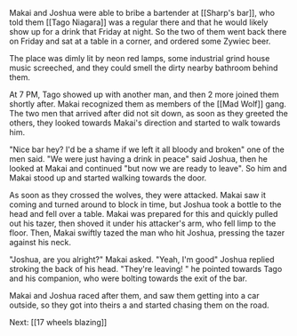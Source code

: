 Makai and Joshua were able to bribe a bartender at [[Sharp's bar]], who told them [[Tago Niagara]] was a regular there and that he would likely show up for a drink that Friday at night. So the two of them went back there on Friday and sat at a table in a corner, and ordered some Zywiec beer. 

The place was dimly lit by neon red lamps, some industrial grind house music screeched, and they could smell the dirty nearby bathroom behind them.

At 7 PM, Tago showed up with another man, and then 2 more joined them shortly after. Makai recognized them as members of the [[Mad Wolf]] gang. The two men that arrived after did not sit down, as soon as they greeted the others, they looked towards Makai's direction and started to walk towards him.

"Nice bar hey? I'd be a shame if we left it all bloody and broken" one of the men said. "We were just having a drink in peace" said Joshua, then he looked at Makai and continued "but now we are ready to leave". So him and Makai stood up and started walking towards the door.

As soon as they crossed the wolves, they were attacked. Makai saw it coming and turned around to block in time, but Joshua took a bottle to the head and fell over a table. Makai was prepared for this and quickly pulled out his tazer, then shoved it under his attacker's arm, who fell limp to the floor. Then, Makai swiftly tazed the man who hit Joshua, pressing the tazer against his neck.

"Joshua, are you alright?" Makai asked. "Yeah, I'm good" Joshua replied stroking the back of his head. "They're leaving! " he pointed towards Tago and his companion, who were bolting towards the exit of the bar.

Makai and Joshua raced after them, and saw them getting into a car outside, so they got into theirs a and started chasing them on the road.

Next: [[17 wheels blazing]]